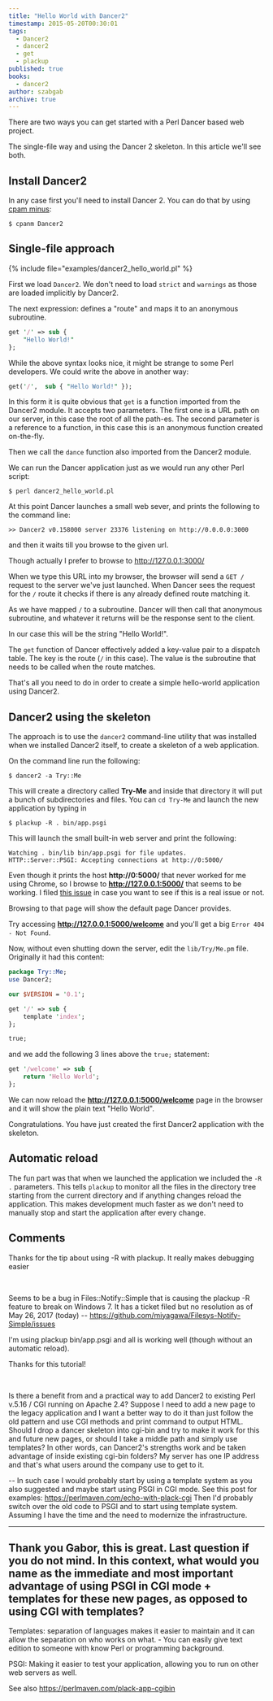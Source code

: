 ```yaml
---
title: "Hello World with Dancer2"
timestamp: 2015-05-20T00:30:01
tags:
  - Dancer2
  - dancer2
  - get
  - plackup
published: true
books:
  - dancer2
author: szabgab
archive: true
---
```



There are two ways you can get started with a Perl Dancer based web project.

The single-file way and using the Dancer 2 skeleton. In this article we'll see both.


## Install Dancer2

In any case first you'll need to install Dancer 2. You can do that by using
[cpam minus](http://cpanmin.us/):  

```
$ cpanm Dancer2
```

## Single-file approach

{% include file="examples/dancer2_hello_world.pl" %}

First we load `Dancer2`. We don't need to load `strict` and `warnings` as those are loaded
implicitly by Dancer2.

The next expression: defines a "route" and maps it to an anonymous subroutine.

```perl
get '/' => sub {
    "Hello World!"
};
```

While the above syntax looks nice, it might be strange to some Perl developers. We could write the above in
another way:

```perl
get('/',  sub { "Hello World!" });
```

In this form it is quite obvious that `get` is a function imported from the Dancer2 module.
It accepts two parameters. The first one is a URL path on our server, in this case the root of all the
path-es. The second parameter is a reference to a function, in this case this is an anonymous function
created on-the-fly.

Then we call the `dance` function also imported from the Dancer2 module.

We can run the Dancer application just as we would run any other Perl script:

```
$ perl dancer2_hello_world.pl 
```

At this point Dancer launches a small web sever, and prints the following to the command line:

```
>> Dancer2 v0.158000 server 23376 listening on http://0.0.0.0:3000
```

and then it waits till you browse to the given url.

Though actually I prefer to browse to http://127.0.0.1:3000/

When we type this URL into my browser, the browser will send a `GET /` request to
the server we've just launched. When Dancer sees the request for the `/` route
it checks if there is any already defined route matching it.

As we have mapped `/` to a subroutine. Dancer will then call that anonymous subroutine,
and whatever it returns will be the response sent to the client.

In our case this will be the string "Hello World!".

The `get` function of Dancer effectively added a key-value pair to a dispatch table. The key is the route
(`/` in this case). The value is the subroutine that needs to be called when the route matches.

That's all you need to do in order to create a simple hello-world application using Dancer2.

## Dancer2 using the skeleton

The approach is to use the `dancer2` command-line utility that was installed when we installed Dancer2 itself,
to create a skeleton of a web application.

On the command line run the following:

```
$ dancer2 -a Try::Me
```

This will create a directory called **Try-Me** and inside that directory it will put a bunch of subdirectories
and files. You can `cd Try-Me` and launch the new application by typing in

```
$ plackup -R . bin/app.psgi
```

This will launch the small built-in web server and print the following:

```
Watching . bin/lib bin/app.psgi for file updates.
HTTP::Server::PSGI: Accepting connections at http://0:5000/
```

Even though it prints the host **http://0:5000/** that never worked for me using Chrome,
so I browse to **http://127.0.0.1:5000/** that seems to be working.
I filed [this issue](https://github.com/PerlDancer/Dancer2/issues/862) in case you
want to see if this is a real issue or not.

Browsing to that page will show the default page Dancer provides.

Try accessing **http://127.0.0.1:5000/welcome** and you'll get a big `Error 404 - Not Found`.

Now, without even shutting down the server, edit the `lib/Try/Me.pm` file.
Originally it had this content:

```perl
package Try::Me;
use Dancer2;

our $VERSION = '0.1';

get '/' => sub {
    template 'index';
};

true;
```

and we add the following 3 lines above the `true;` statement:

```perl
get '/welcome' => sub {
    return 'Hello World';
};
```

We can now reload the **http://127.0.0.1:5000/welcome** page in the browser and it
will show the plain text "Hello World".

Congratulations. You have just created the first Dancer2 application with the skeleton.


## Automatic reload

The fun part was that when we launched the application we included the `-R .` parameters.
This tells `plackup` to monitor all the files in the directory tree starting from
the current directory and if anything changes reload the application. This makes development
much faster as we don't need to manually stop and start the application after every change.

## Comments

Thanks for the tip about using -R with plackup. It really makes debugging easier

<br>

Seems to be a bug in Files::Notify::Simple that is causing the plackup -R feature to break on Windows 7. It has a ticket filed but no resolution as of May 26, 2017 (today) -- https://github.com/miyagawa/Filesys-Notify-Simple/issues

I'm using
plackup bin/app.psgi
and all is working well (though without an automatic reload).

Thanks for this tutorial!

<br>

Is there a benefit from and a practical way to add Dancer2 to existing Perl v.5.16 / CGI running on Apache 2.4? Suppose I need to add a new page to the legacy application and I want a better way to do it than just follow the old pattern and use CGI methods and print command to output HTML. Should I drop a dancer skeleton into cgi-bin and try to make it work for this and future new pages, or should I take a middle path and simply use templates? In other words, can Dancer2's strengths work and be taken advantage of inside existing cgi-bin folders? My server has one IP address and that's what users around the company use to get to it.

--
In such case I would probably start by using a template system as you also suggested and maybe start using PSGI in CGI mode. See this post for examples: https://perlmaven.com/echo-with-plack-cgi Then I'd probably switch over the old code to PSGI and to start using template system. Assuming I have the time and the need to modernize the infrastructure.


---

Thank you Gabor, this is great. Last question if you do not mind. In this context, what would you name as the immediate and most important advantage of using PSGI in CGI mode + templates for these new pages, as opposed to using CGI with templates?
---

Templates: separation of languages makes it easier to maintain and it can allow the separation on who works on what. - You can easily give text edition to someone with know Perl or programming background.

PSGI: Making it easier to test your application, allowing you to run on other web servers as well.

See also https://perlmaven.com/plack-app-cgibin

